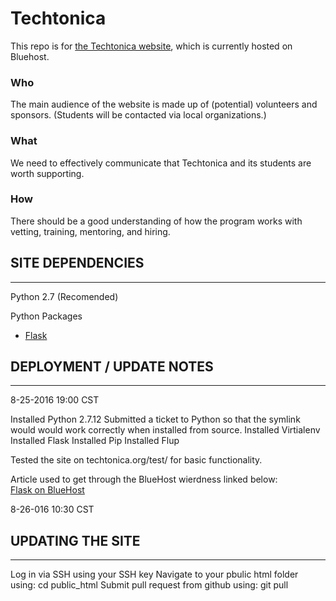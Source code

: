 # Techtonica
This repo is for [the Techtonica website](http://techtonica.org), which is currently hosted on Bluehost.

### Who
The main audience of the website is made up of (potential) volunteers and sponsors. (Students will be contacted via local organizations.)

### What
We need to effectively communicate that Techtonica and its students are worth supporting.

### How
There should be a good understanding of how the program works with vetting, training, mentoring, and hiring.

## SITE DEPENDENCIES
----------------------

Python 2.7 (Recomended)

Python Packages
*  [Flask](http://flask.pocoo.org/docs/ "Flask Documentation")

## DEPLOYMENT / UPDATE NOTES
-----------------------------

8-25-2016 19:00 CST

Installed Python 2.7.12
Submitted a ticket to Python so that the symlink would would work correctly when installed from source.
Installed Virtialenv
Installed Flask
Installed Pip
Installed Flup

Tested the site on techtonica.org/test/ for basic functionality.

Article used to get through the BlueHost wierdness linked below:    
[Flask on BlueHost](http://willhaley.com/blog/flask-on-bluehost/)

8-26-016 10:30 CST

## UPDATING THE SITE
------------------------

Log in via SSH using your SSH key
Navigate to your pbulic html folder using: cd public_html
Submit pull request from github  using: git pull
